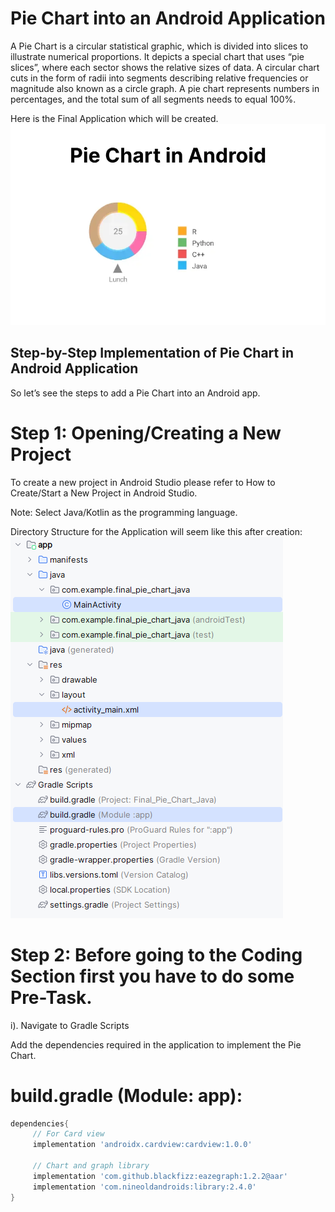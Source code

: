 # Pie Chart into an Android Application
A Pie Chart is a circular statistical graphic, which is divided into slices to illustrate numerical proportions. It depicts a special chart that uses “pie slices”, where each sector shows the relative sizes of data. A circular chart cuts in the form of radii into segments describing relative frequencies or magnitude also known as a circle graph. A pie chart represents numbers in percentages, and the total sum of all segments needs to equal 100%.

Here is the Final Application which will be created.
<img src="Pie_Chart.webp">
## Step-by-Step Implementation of Pie Chart in Android Application
So let’s see the steps to add a Pie Chart into an Android app.

# Step 1: Opening/Creating a New Project
To create a new project in Android Studio please refer to How to Create/Start a New Project in Android Studio.

Note: Select Java/Kotlin as the programming language.

Directory Structure for the Application will seem like this after creation:
<img src="Directory_Structure.png">

# Step 2: Before going to the Coding Section first you have to do some Pre-Task.
i). Navigate to Gradle Scripts

Add the dependencies required in the application to implement the Pie Chart.
# build.gradle (Module: app):
```build.gradle
dependencies{
     // For Card view
     implementation 'androidx.cardview:cardview:1.0.0'

     // Chart and graph library
     implementation 'com.github.blackfizz:eazegraph:1.2.2@aar'
     implementation 'com.nineoldandroids:library:2.4.0'
}

